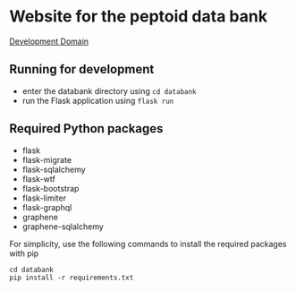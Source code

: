 # Website for the peptoid data bank
<a href = "http://ethan-dev.com/" target="_blank">Development Domain</a>
## Running for development

- enter the databank directory using `cd databank`
- run the Flask application using `flask run`

## Required Python packages
- flask
- flask-migrate
- flask-sqlalchemy
- flask-wtf
- flask-bootstrap
- flask-limiter
- flask-graphql
- graphene
- graphene-sqlalchemy

For simplicity, use the following commands to install the required packages with pip
```shell
cd databank
pip install -r requirements.txt
```
